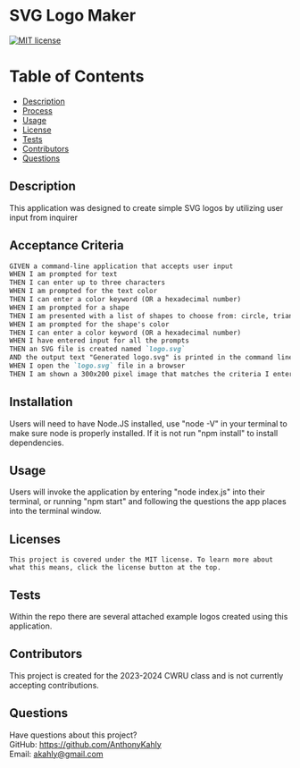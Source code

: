 # SVG Logo Maker

[![MIT license](https://img.shields.io/badge/License-MIT-green.svg)](https://lbesson.mit-license.org/)

# Table of Contents

- [Description](#description)
- [Process](#installation)
- [Usage](#usage)
- [License](#license)
- [Tests](#tests)
- [Contributors](#contributors)
- [Questions](#questions)

## Description

This application was designed to create simple SVG logos by utilizing user input from inquirer

## Acceptance Criteria

```md
GIVEN a command-line application that accepts user input
WHEN I am prompted for text
THEN I can enter up to three characters
WHEN I am prompted for the text color
THEN I can enter a color keyword (OR a hexadecimal number)
WHEN I am prompted for a shape
THEN I am presented with a list of shapes to choose from: circle, triangle, and square
WHEN I am prompted for the shape's color
THEN I can enter a color keyword (OR a hexadecimal number)
WHEN I have entered input for all the prompts
THEN an SVG file is created named `logo.svg`
AND the output text "Generated logo.svg" is printed in the command line
WHEN I open the `logo.svg` file in a browser
THEN I am shown a 300x200 pixel image that matches the criteria I entered
```

## Installation

Users will need to have Node.JS installed, use "node -V" in your terminal to make sure node is properly installed. If it is not run "npm install" to install dependencies.

## Usage

Users will invoke the application by entering "node index.js" into their terminal, or running "npm start" and following the questions the app places into the terminal window.

## Licenses

    This project is covered under the MIT license. To learn more about what this means, click the license button at the top.

## Tests

Within the repo there are several attached example logos created using this application.

## Contributors

This project is created for the 2023-2024 CWRU class and is not currently accepting contributions.

## Questions

Have questions about this project?  
 GitHub: https://github.com/AnthonyKahly  
 Email: akahly@gmail.com
```
